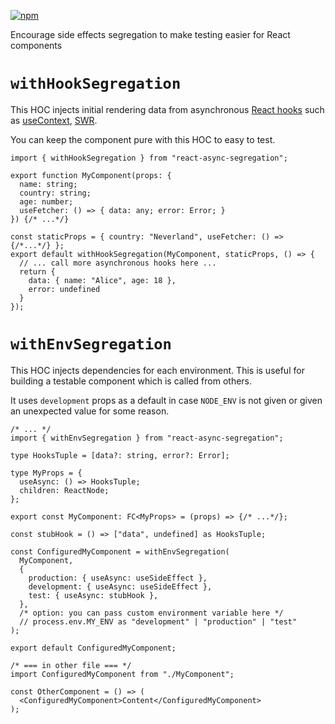 [![npm](https://img.shields.io/npm/v/react-async-segregation)](https://npmjs.com/package/react-async-segregation)

Encourage side effects segregation to make testing easier for React components

# `withHookSegregation`

This HOC injects initial rendering data from asynchronous [React hooks](https://reactjs.org/docs/hooks-intro.html) such
as [useContext](https://reactjs.org/docs/hooks-reference.html#usecontext), [SWR](https://swr.vercel.app/).

You can keep the component pure with this HOC to easy to test.

```tsx
import { withHookSegregation } from "react-async-segregation";

export function MyComponent(props: {
  name: string;
  country: string;
  age: number;
  useFetcher: () => { data: any; error: Error; }
}) {/* ...*/}

const staticProps = { country: "Neverland", useFetcher: () => {/*...*/} };
export default withHookSegregation(MyComponent, staticProps, () => {
  // ... call more asynchronous hooks here ...
  return {
    data: { name: "Alice", age: 18 },
    error: undefined
  }
});
```

# `withEnvSegregation`

This HOC injects dependencies for each environment.
This is useful for building a testable component which is called from others.

It uses `development` props as a default in case `NODE_ENV` is not given or given an unexpected value for some reason.

```tsx
/* ... */
import { withEnvSegregation } from "react-async-segregation";

type HooksTuple = [data?: string, error?: Error];

type MyProps = {
  useAsync: () => HooksTuple;
  children: ReactNode;
};

export const MyComponent: FC<MyProps> = (props) => {/* ...*/};

const stubHook = () => ["data", undefined] as HooksTuple;

const ConfiguredMyComponent = withEnvSegregation(
  MyComponent,
  {
    production: { useAsync: useSideEffect },
    development: { useAsync: useSideEffect },
    test: { useAsync: stubHook },
  },
  /* option: you can pass custom environment variable here */
  // process.env.MY_ENV as "development" | "production" | "test"
);

export default ConfiguredMyComponent;

/* === in other file === */
import ConfiguredMyComponent from "./MyComponent";

const OtherComponent = () => (
  <ConfiguredMyComponent>Content</ConfiguredMyComponent>
);
```
